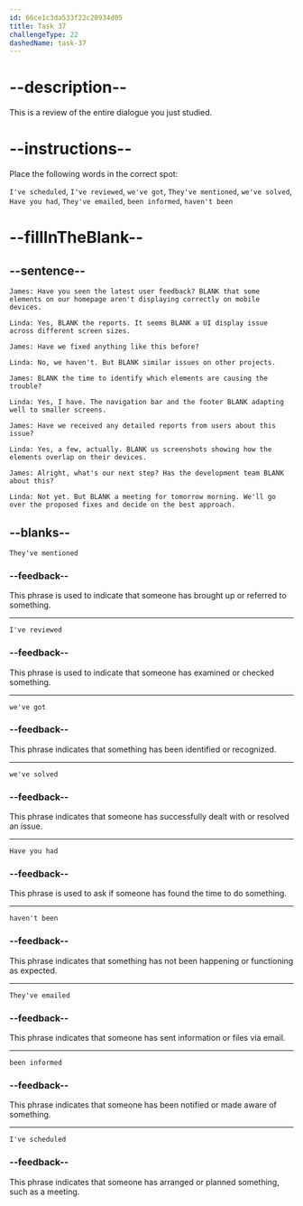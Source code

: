 ```yaml
---
id: 66ce1c3da533f22c20934d05
title: Task 37
challengeType: 22
dashedName: task-37
---
```

# --description--

This is a review of the entire dialogue you just studied.

# --instructions--

Place the following words in the correct spot:

`I've scheduled`, `I've reviewed`, `we've got`, `They've mentioned`, `we've solved`, `Have you had`, `They've emailed`, `been informed`, `haven't been`

# --fillInTheBlank--

## --sentence--

`James: Have you seen the latest user feedback? BLANK that some elements on our homepage aren't displaying correctly on mobile devices.`

`Linda: Yes, BLANK the reports. It seems BLANK a UI display issue across different screen sizes.`

`James: Have we fixed anything like this before?`

`Linda: No, we haven't. But BLANK similar issues on other projects.`

`James: BLANK the time to identify which elements are causing the trouble?`

`Linda: Yes, I have. The navigation bar and the footer BLANK adapting well to smaller screens.`

`James: Have we received any detailed reports from users about this issue?`

`Linda: Yes, a few, actually. BLANK us screenshots showing how the elements overlap on their devices.`

`James: Alright, what's our next step? Has the development team BLANK about this?`

`Linda: Not yet. But BLANK a meeting for tomorrow morning. We'll go over the proposed fixes and decide on the best approach.`

## --blanks--

`They've mentioned`

### --feedback--

This phrase is used to indicate that someone has brought up or referred to something.

---

`I've reviewed`

### --feedback--

This phrase is used to indicate that someone has examined or checked something.

---

`we've got`

### --feedback--

This phrase indicates that something has been identified or recognized.

---

`we've solved`

### --feedback--

This phrase indicates that someone has successfully dealt with or resolved an issue.

---

`Have you had`

### --feedback--

This phrase is used to ask if someone has found the time to do something.

---

`haven't been`

### --feedback--

This phrase indicates that something has not been happening or functioning as expected.

---

`They've emailed`

### --feedback--

This phrase indicates that someone has sent information or files via email.

---

`been informed`

### --feedback--

This phrase indicates that someone has been notified or made aware of something.

---

`I've scheduled`

### --feedback--

This phrase indicates that someone has arranged or planned something, such as a meeting.

